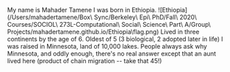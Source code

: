 My name is Mahader Tamene
I was born in Ethiopia. 
![Ethiopia](/Users/mahadertamene/Box\ Sync/Berkeley\ Epi\ PhD/Fall\ 2020\ Courses/SOCIOL\ 273L-Computational\ Social\ Science\ Part\ A/Group\ Projects/mahadertamene.github.io/Ethiopia\flag.png)
Lived in three continents by the age of 6.
Oldest of 5 (3 biological, 2 adopted later in life)
I was raised in Minnesota, land of 10,000 lakes. People always ask why Minnesota, and oddly enough, 
there's no real answer except that an aunt lived here (product of chain migration -- take that 45!)


